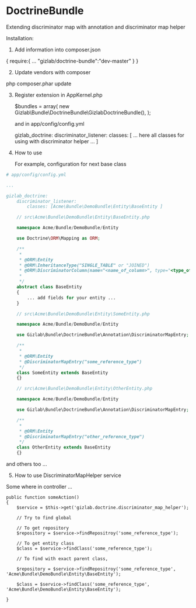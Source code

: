 DoctrineBundle
==============

Extending discriminator map with annotation and discriminator map helper

Installation:

1. Add information into composer.json

{
    require:{
        ...
        "gizlab/doctrine-bundle":"dev-master"
    }
}

2. Update vendors with composer

php composer.phar update

3. Register extension in AppKernel.php


    $bundles = array(
        new Gizlab\Bundle\DoctrineBundle\GizlabDoctrineBundle(),
    );


    and in app/config/config.yml

    gizlab_doctrine:
      discriminator_listener:
        classes: [ ... here all classes for using with discriminator helper ... ]

4. How to use

    For example, configuration for next base class

``` yaml
# app/config/config.yml

...

gizlab_doctrine:
    discriminator_listener:
        classes: [Acme\Bundle\DemoBundle\Entity\BaseEntity ]
```


``` php
    // src\Acme\Bundle\DemoBundle\Entity\BaseEntity.php

    namespace Acme/Bundle/DemoBundle/Entity

    use Doctrine\ORM\Mapping as ORM;

    /**
     *
     * @ORM\Entity
     * @ORM\InheritanceType("SINGLE_TABLE" or "JOINED")
     * @ORM\DiscriminatorColumn(name="<name_of_column>", type="<type_of_column>" ...)
     *
     */
    abstract class BaseEntity
    {
        ... add fields for your entity ...
    }
```

``` php
    // src\Acme\Bundle\DemoBundle\Entity\SomeEntity.php

    namespace Acme/Bundle/DemoBundle/Entity

    use Gizlab\Bundle\DoctrineBundle\Annotation\DiscriminatorMapEntry;

    /**
     *
     * @ORM\Entity
     * @DiscriminatorMapEntry("some_reference_type")
     */
    class SomeEntity extends BaseEntity
    {}
```

``` php
    // src\Acme\Bundle\DemoBundle\Entity\OtherEntity.php

    namespace Acme/Bundle/DemoBundle/Entity

    use Gizlab\Bundle\DoctrineBundle\Annotation\DiscriminatorMapEntry;

    /**
     *
     * @ORM\Entity
     * @DiscriminatorMapEntry("other_reference_type")
     */
    class OtherEntity extends BaseEntity
    {}
```

and others too ...

5. How to use DiscriminatorMapHelper service


Some where in controller ...

    public function someAction()
    {
        $service = $this->get('gizlab.doctrine.discriminator_map_helper');

        // Try to find global

        // To get repository
        $repository = $service->findRepositroy('some_reference_type');

        // To get entity class
        $class = $service->findClass('some_reference_type');

        // To find with exact parent class,

        $repository = $service->findRepositroy('some_reference_type', 'Acme\Bundle\DemoBundle\Entity\BaseEntity');

        $class = $service->findClass('some_reference_type', 'Acme\Bundle\DemoBundle\Entity\BaseEntity');

    }



